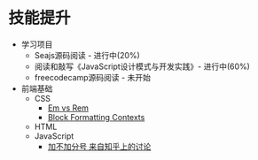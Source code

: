 # 技能提升


- 学习项目
	- Seajs源码阅读 - 进行中(20%)
	- 阅读和敲写《JavaScript设计模式与开发实践》- 进行中(60%)
	- freecodecamp源码阅读 - 未开始
- 前端基础
	- CSS
		- [Em vs Rem](http://webdesign.tutsplus.com/tutorials/comprehensive-guide-when-to-use-em-vs-rem--cms-23984)
		- [Block Formatting Contexts](http://www.sitepoint.com/understanding-block-formatting-contexts-in-css/) 
	- HTML
	- JavaScript
		- [加不加分号 来自知乎上的讨论](http://www.zhihu.com/question/20298345)

